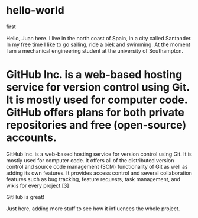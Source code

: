 # hello-world

first 

Hello, Juan here. I live in the north coast of Spain, in a city called Santander. In my free time I like to go sailing, ride a biek and swimming. At the moment I am a mechanical engineering student at the university of Southampton.


GitHub Inc. is a web-based hosting service for version control using Git. It is mostly used for computer code. 
GitHub offers plans for both private repositories and free (open-source) accounts.
=======

GitHub Inc. is a web-based hosting service for version control using Git. It is mostly used for computer code. It offers all of the distributed version control and source code management (SCM) functionality of Git as well as adding its own features. It provides access control and several collaboration features such as bug tracking, feature requests, task management, and wikis for every project.[3]


GitHub is great!

Just here, adding more stuff to see how it influences the whole project.

